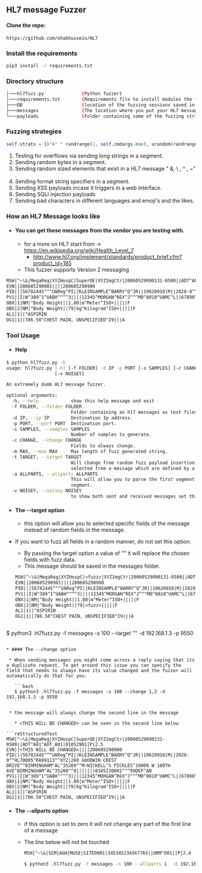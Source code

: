 ## HL7 message Fuzzer

#### Clone the repo: 

```
https://github.com/ehabhussein/HL7
```

### Install the requirements

```bash
pip3 install -r requirements.txt
```

### Directory structure

```bash
│───hl7fuzz.py              (Python fuzzer)
│───requirements.txt		(Requirements file to install modules the fuzzer depends on)
├───DB						(location of the fuzzing sessions saved in sqlite db)
├───messages				(The location where you put your HL7 messages so it can parse it and generate the fuzzed data)
└───payloads				(Folder containing some of the fuzzing strings that the fuzzer uses)
```

### Fuzzing strategies

```python
self.strats = [b"A" * randrange(1, self.cmdargs.max), urandom(randrange(1, self.cmdargs.max)), choice(self.elements),choice(self.sqli),choice(self.xss), choice(self.fmtstr),choice(self.badstrings)]
```

1. Testing for overflows via sending long strings in a segment.
2. Sending random bytes in a segment.
3. Sending random sized elements that exist in a HL7  message " &, \ , ^ , ~" .
4. Sending format string specifiers in a segment.
5. Sending XSS payloads incase it triggers in a web interface.
6. Sending SQLI injection payloads
7. Sending bad characters in different languages and emoji's and the likes.

### How an HL7 Message looks like

* #### You can get these messages from the vendor you are testing with.

  * for a more on HL7 start from -> https://en.wikipedia.org/wiki/Health_Level_7 
    * http://www.hl7.org/implement/standards/product_brief.cfm?product_id=185
  * This fuzzer supports Version 2 messaging

```reStructuredText
MSH|^~\&|MegaReg|XYZHospC|SuperOE|XYZImgCtr|20060529090131-0500||ADT^A01^ADT_A01|01052901|P|2.5
EVN||200605290901||||200605290900
PID|||56782445^^^UAReg^PI||KLEINSAMPLE^BARRY^Q^JR||19620910|M||2028-9^^HL70005^RA99113^^XYZ|260 GOODWIN CREST DRIVE^^BIRMINGHAM^AL^35209^^M~NICKELL’S PICKLES^10000 W 100TH AVE^BIRMINGHAM^AL^35200^^O|||||||0105I30001^^^99DEF^AN
PV1||I|W^389^1^UABH^^^^3||||12345^MORGAN^REX^J^^^MD^0010^UAMC^L||67890^GRAINGER^LUCY^X^^^MD^0010^UAMC^L|MED|||||A0||13579^POTTER^SHERMAN^T^^^MD^0010^UAMC^L|||||||||||||||||||||||||||200605290900
OBX|1|NM|^Body Height||1.80|m^Meter^ISO+|||||F
OBX|2|NM|^Body Weight||79|kg^Kilogram^ISO+|||||F
AL1|1||^ASPIRIN
DG1|1||786.50^CHEST PAIN, UNSPECIFIED^I9|||A
```

### Tool Usage

* #### Help

```bash
$ python hl7fuzz.py -h
usage: hl7fuzz.py [-h] [-f FOLDER] -d IP -p PORT [-s SAMPLES] [-c CHANGE] [-m MAX] [-t TARGET] [-a ALLPARTS]
                  [-v NOISEY]

An extremely dumb HL7 message fuzzer.

optional arguments:
  -h, --help            show this help message and exit
  -f FOLDER, --folder FOLDER
                        Folder containing an hl7 messages as text files.
  -d IP, --ip IP        Destination Ip address.
  -p PORT, --port PORT  Destination port.
  -s SAMPLES, --samples SAMPLES
                        Number of samples to generate.
  -c CHANGE, --change CHANGE
                        Fields to always change.
  -m MAX, --max MAX     Max length of fuzz generated string.
  -t TARGET, --target TARGET
                        Will change from random fuzz payload insertion into messages to defined areas that you
                        selected from a message which are defined by a delimiter of your choice.
  -a ALLPARTS, --allparts ALLPARTS
                        This will allow you to parse the first segment of an HL7 message instead of skipping the first
                        segment.
  -v NOISEY, --noisey NOISEY
                        to show both sent and received messages set this to 1
```

* #### The --target option

  * this option will allow you to selected specific fields of the message instead of random fields in the message.
* If you want to fuzz all fields in a random manner, do not set this option.
  * By passing the target option a value of "<fuzz>" it will replace the chosen fields with fuzz data.
  * This message should be saved in the messages folder.
  
  ```reStructuredText
  MSH|^~\&|MegaReg|XYZHospC|<fuzz>|XYZImgCtr|20060529090131-0500||ADT^A01^ADT_A01|01052901|P|2.5
  EVN||200605290901||||200605290900
  PID|||56782445^^^UAReg^PI||KLEINSAMPLE^BARRY^Q^JR||19620910|M||2028-9^^HL70005^RA99113^^XYZ|260 GOODWIN CREST DRIVE^^BIRMINGHAM^AL^35209^^M~NICKELL’S PICKLES^10000 <fuzz> AVE^BIRMINGHAM^AL^35200^^O|||||||0105I30001^^^99DEF^AN
  PV1||I|W^389^1^UABH^^^^3||||12345^MORGAN^REX^J^^^MD^0010^UAMC^L||67890^GRAINGER^LUCY^X^^^MD^0010^UAMC^L|MED|||||A0||13579^POTTER^SHERMAN^T^^^MD^0010^UAMC^L|||||||||||||||||||||||||||<fuzz>
  OBX|1|NM|^Body Height||1.80|m^Meter^ISO+|||||F
  OBX|2|NM|^Body Weight||79|<fuzz>|||||F
  AL1|1||^ASPIRIN
  DG1|1||786.50^CHEST PAIN, UNSPECIFIED^I9|||A
```
  ```
$ python3 .hl7fuzz.py -f messages -s 100 --target "<fuzz>" -d 192.168.1.3 -p 9550
 ```

* #### The --change option

  * When sending messages you might come across a reply saying that its a duplicate request. To get around this issue you can specify the field that needs to always have its value changed and the fuzzer will automatically do that for you.

    ```bash
    $ python3 .hl7fuzz.py -f messages -s 100 --change 1,2 -d 192.168.1.3 -p 9550
    ```
 
  * the message will always change the second line in the message

    * <THIS WILL BE CHANGED> can be seen in the second line below

```reStructuredText
MSH|^~\&|MegaReg|XYZHospC|SuperOE|XYZImgCtr|20060529090131-0500||ADT^A01^ADT_A01|01052901|P|2.5
EVN||<THIS WILL BE CHANGED>||||200605290900
PID|||56782445^^^UAReg^PI||KLEINSAMPLE^BARRY^Q^JR||19620910|M||2028-9^^HL70005^RA99113^^XYZ|260 GOODWIN CREST DRIVE^^BIRMINGHAM^AL^35209^^M~NICKELL’S PICKLES^10000 W 100TH AVE^BIRMINGHAM^AL^35200^^O|||||||0105I30001^^^99DEF^AN
PV1||I|W^389^1^UABH^^^^3||||12345^MORGAN^REX^J^^^MD^0010^UAMC^L||67890^GRAINGER^LUCY^X^^^MD^0010^UAMC^L|MED|||||A0||13579^POTTER^SHERMAN^T^^^MD^0010^UAMC^L|||||||||||||||||||||||||||200605290900
OBX|1|NM|^Body Height||1.80|m^Meter^ISO+|||||F
OBX|2|NM|^Body Weight||79|kg^Kilogram^ISO+|||||F
AL1|1||^ASPIRIN
DG1|1||786.50^CHEST PAIN, UNSPECIFIED^I9|||A
```

* #### The --allparts option

  * if this option is set to zero it will not change any part of the first line of a message

  * The line below will not be touched

    ```reStructuredText
    MSH|^~\&|SCM|AGH|MUSE|SITE0001|345345234567765||ORM^O01||P|2.4
    ```

    ```bash
    $ python3 .hl7fuzz.py -f messages -s 100 --allparts 1  -d 192.168.1.3 -p 9550
    ```

    
